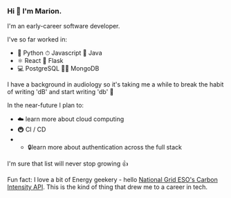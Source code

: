 ### Hi 👋 I'm Marion.

I'm an early-career software developer.  


I've so far worked in:
* 🐍 Python       ⏱ Javascript        🧱 Java     
* ⚛️ React        🍟 Flask        
* 💻 PostgreSQL       💃🕺 MongoDB 


I have a background in audiology so it's taking me a while to break the habit of writing 'dB' and start writing 'db' 🎵 


In the near-future I plan to:
* ☁️ learn more about cloud computing
* 🚇 CI / CD
* * 🔒learn more about authentication across the full stack


I'm sure that list will never stop growing 👍


Fun fact: I love a bit of Energy geekery - hello [National Grid ESO's Carbon Intensity API](https://carbonintensity.org.uk/). This is the kind of thing that drew me to a career in tech.


